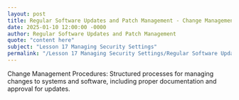 ```yaml
---
layout: post
title: Regular Software Updates and Patch Management - Change Management Procedures
date: 2025-01-10 12:00:00 -0000
author: Regular Software Updates and Patch Management
quote: "content here"
subject: "Lesson 17 Managing Security Settings"
permalink: "/Lesson 17 Managing Security Settings/Regular Software Updates and Patch Management/Regular Software Updates and Patch Management - Change Management Procedures"
---
```


Change Management Procedures: Structured processes for managing changes to systems and software, including proper documentation and approval for updates.
